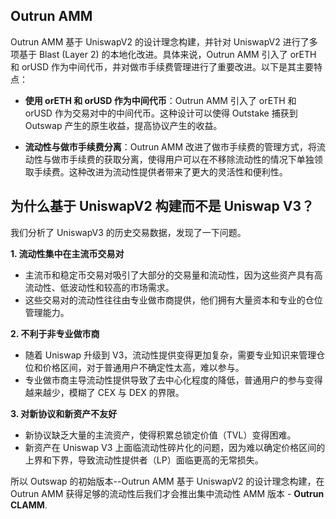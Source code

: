 
## Outrun AMM

Outrun AMM 基于 UniswapV2 的设计理念构建，并针对 UniswapV2 进行了多项基于 Blast (Layer 2) 的本地化改进。具体来说，Outrun AMM 引入了 orETH 和 orUSD 作为中间代币，并对做市手续费管理进行了重要改进。以下是其主要特点：

+ **使用 orETH 和 orUSD 作为中间代币**：Outrun AMM 引入了 orETH 和 orUSD 作为交易对中的中间代币。这种设计可以使得 Outstake 捕获到 Outswap 产生的原生收益，提高协议产生的收益。

+ **流动性与做市手续费分离**：Outrun AMM 改进了做市手续费的管理方式，将流动性与做市手续费的获取分离，使得用户可以在不移除流动性的情况下单独领取手续费。这种改进为流动性提供者带来了更大的灵活性和便利性。

## 为什么基于 UniswapV2 构建而不是 Uniswap V3？

我们分析了 UniswapV3 的历史交易数据，发现了一下问题。

**1. 流动性集中在主流币交易对**
   + 主流币和稳定币交易对吸引了大部分的交易量和流动性，因为这些资产具有高流动性、低波动性和较高的市场需求。
   + 这些交易对的流动性往往由专业做市商提供，他们拥有大量资本和专业的仓位管理能力。

**2. 不利于非专业做市商**
   + 随着 Uniswap 升级到 V3，流动性提供变得更加复杂，需要专业知识来管理仓位和价格区间，对于普通用户不确定性太高，难以参与。
   + 专业做市商主导流动性提供导致了去中心化程度的降低，普通用户的参与变得越来越少，模糊了 CEX 与 DEX 的界限。

**3. 对新协议和新资产不友好**
   + 新协议缺乏大量的主流资产，使得积累总锁定价值（TVL）变得困难。
   + 新资产在 Uniswap V3 上面临流动性碎片化的问题，因为难以确定价格区间的上界和下界，导致流动性提供者（LP）面临更高的无常损失。

所以 Outswap 的初始版本--Outrun AMM 基于 UniswapV2 的设计理念构建，在 Outrun AMM 获得足够的流动性后我们才会推出集中流动性 AMM 版本 - **Outrun CLAMM**.

